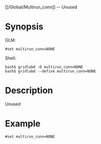 [[/Global/Multirun_conn]] -- Unused

# Synopsis

GLM:

~~~
#set multirun_conn=NONE
~~~

Shell:

~~~
bash$ gridlabd -D multirun_conn=NONE
bash$ gridlabd --define multirun_conn=NONE
~~~

# Description

Unused

# Example

~~~
#set multirun_conn=NONE
~~~
